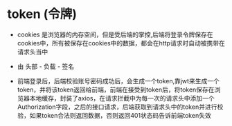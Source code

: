 # token (令牌)

- cookies 是浏览器的内存空间，但是受后端的掌控,后端将登录令牌保存在cookies中，所有被保存在cookies中的数据，都会在http请求时自动被携带在请求头当中


- 由 头部 - 负载 - 签名

- 前端登录后，后端校验账号密码成功后，会生成一个token,靠jwt来生成一个token，并将该token返回给前端，前端在接受到token后，将token保存在浏览器本地缓存，封装了axios，在请求拦截中为每一次的请求头中添加一个Authorization字段，之后的接口请求，后端获取到请求头中的token并进行校验，如果token合法则返回数据，否则返回401状态码告诉前端token失效